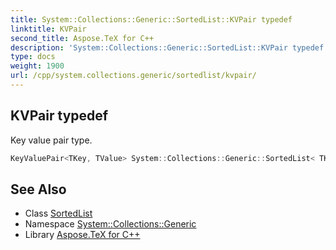 ```yaml
---
title: System::Collections::Generic::SortedList::KVPair typedef
linktitle: KVPair
second_title: Aspose.TeX for C++
description: 'System::Collections::Generic::SortedList::KVPair typedef. Key value pair type in C++.'
type: docs
weight: 1900
url: /cpp/system.collections.generic/sortedlist/kvpair/
---
```

## KVPair typedef


Key value pair type.

```cpp
KeyValuePair<TKey, TValue> System::Collections::Generic::SortedList< TKey, TValue >::KVPair
```

## See Also

* Class [SortedList](../)
* Namespace [System::Collections::Generic](../../)
* Library [Aspose.TeX for C++](../../../)
